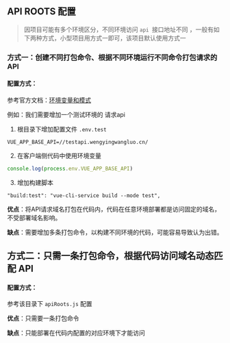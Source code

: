 ## API ROOTS 配置

> 因项目可能有多个环境区分，不同环境访问 `api `接口地址不同 ，一般有如下两种方式，小型项目用方式一即可，该项目默认使用方式一

### 方式一：创建不同打包命令、根据不同环境运行不同命令打包请求的 API
#### 配置方式：

参考官方文档：[环境变量和模式](https://cli.vuejs.org/zh/guide/mode-and-env.html#%E6%A8%A1%E5%BC%8F)

例如：我们需要增加一个测试环境的 请求api

1. 根目录下增加配置文件 `.env.test`

```
VUE_APP_BASE_API=//testapi.wengyingwangluo.cn/
```

2. 在客户端侧代码中使用环境变量
```javascript
console.log(process.env.VUE_APP_BASE_API)
```

3. 增加构建脚本
```
"build:test": "vue-cli-service build --mode test",
```

**优点**：将API请求域名打包在代码内，代码在任意环境部署都是访问固定的域名，不受部署域名影响。

**缺点**：需要增加多条打包命令，以构建不同环境的代码，可能容易导致认为出错。

## 方式二：只需一条打包命令，根据代码访问域名动态匹配 API
#### 配置方式：
参考该目录下 `apiRoots.js` 配置

**优点**：只需要一条打包命令

**缺点**：只能部署在代码内配置的对应环境下才能访问
